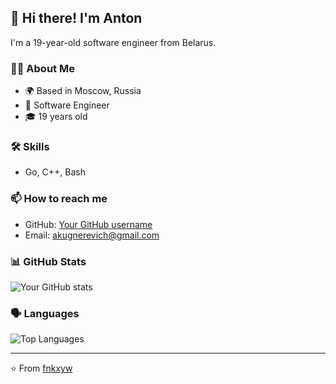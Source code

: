 
## 👋 Hi there! I'm Anton

I'm a 19-year-old software engineer from Belarus.

### 👨‍💻 About Me

- 🌍 Based in Moscow, Russia
- 💼 Software Engineer
- 🎓 19 years old

### 🛠️ Skills

- Go, C++, Bash


### 📫 How to reach me

- GitHub: [Your GitHub username](https://github.com/fnkxyw)
- Email: akugnerevich@gmail.com

### 📊 GitHub Stats

![Your GitHub stats](https://github-readme-stats.vercel.app/api?username=fnkxyw&show_icons=true&theme=dracula)

### 🗣️ Languages

![Top Languages](https://github-readme-stats.vercel.app/api/top-langs/?username=fnkxyw&layout=compact&theme=radical)

---

⭐️ From [fnkxyw](https://github.com/fxnkyw)
